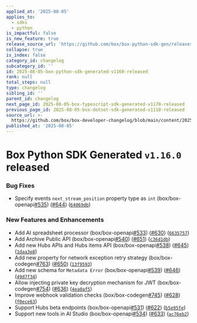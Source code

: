 ```yaml
---
applied_at: '2025-08-05'
applies_to:
  - sdks
  - python
is_impactful: false
is_new_feature: true
release_source_url: 'https://github.com/box/box-python-sdk-gen/releases/tag/v1.16.0'
collapse: true
is_index: false
category_id: changelog
subcategory_id: ''
id: 2025-08-05-box-python-sdk-generated-v1160-released
rank: null
total_steps: null
type: changelog
sibling_id: ''
parent_id: changelog
next_page_id: 2025-08-05-box-typescript-sdk-generated-v1170-released
previous_page_id: 2025-08-05-box-dotnet-sdk-generated-v1110-released
source_url: >-
  https://github.com/box/box-developer-changelog/blob/main/content/2025/08-05-box-python-sdk-generated-v1160-released.md
published_at: '2025-08-05'
---
```

# Box Python SDK Generated `v1.16.0` released

### Bug Fixes

* Specify events `next_stream_position` property type as `int` (box/box-openapi[#535][1]) ([#644][2]) ([`64069db`][3])

### New Features and Enhancements

* Add AI spreadsheet processor (box/box-openapi[#533][4]) ([#630][5]) ([`6635757`][6])
* Add Archive Public API (box/box-openapi[#540][7]) ([#651][8]) ([`c36d1db`][9])
* Add new Hubs APIs and Hubs items API (box/box-openapi[#538][10]) ([#645][11]) ([`1daa3e8`][12])
* Add new property for network exception retry strategy (box/box-codegen[#763][13]) ([#650][14]) ([`13f9593`][15])
* Add new schema for `Metadata Error` (box/box-openapi[#539][16]) ([#646][17]) ([`49d7f34`][18])
* Allow injecting private key decryption mechanism for JWT (box/box-codegen[#754][19]) ([#636][20]) ([`4ea0af5`][21])
* Improve webhook validation checks (box/box-codegen[#745][22]) ([#628][23]) ([`f0ece63`][24])
* Support Hubs beta endpoints (box/box-openapi[#531][25]) ([#622][26]) ([`b5e95fe`][27])
* Support new tools in AI Studio (box/box-openapi[#534][28])  ([#633][29]) ([`ac76eb2`][30])

[1]: https://github.com/box/box-python-sdk-gen/issues/535

[2]: https://github.com/box/box-python-sdk-gen/issues/644

[3]: https://github.com/box/box-python-sdk-gen/commit/64069db8da33988c173380defd6be065daa02496

[4]: https://github.com/box/box-python-sdk-gen/issues/533

[5]: https://github.com/box/box-python-sdk-gen/issues/630

[6]: https://github.com/box/box-python-sdk-gen/commit/66357578218913240bc923cb0dc771157ec95f54

[7]: https://github.com/box/box-python-sdk-gen/issues/540

[8]: https://github.com/box/box-python-sdk-gen/issues/651

[9]: https://github.com/box/box-python-sdk-gen/commit/c36d1dbff42c89876c037983c792c5c7282459cc

[10]: https://github.com/box/box-python-sdk-gen/issues/538

[11]: https://github.com/box/box-python-sdk-gen/issues/645

[12]: https://github.com/box/box-python-sdk-gen/commit/1daa3e8814403c78ed2a1d64187b8e4c379028fe

[13]: https://github.com/box/box-python-sdk-gen/issues/763

[14]: https://github.com/box/box-python-sdk-gen/issues/650

[15]: https://github.com/box/box-python-sdk-gen/commit/13f9593dbc4a45d094ee5709d602188ef341a1a5

[16]: https://github.com/box/box-python-sdk-gen/issues/539

[17]: https://github.com/box/box-python-sdk-gen/issues/646

[18]: https://github.com/box/box-python-sdk-gen/commit/49d7f349e1be4e23939ef10db1edfc6042b98175

[19]: https://github.com/box/box-python-sdk-gen/issues/754

[20]: https://github.com/box/box-python-sdk-gen/issues/636

[21]: https://github.com/box/box-python-sdk-gen/commit/4ea0af5f8f5b5516a7c23d7912c34690c017db29

[22]: https://github.com/box/box-python-sdk-gen/issues/745

[23]: https://github.com/box/box-python-sdk-gen/issues/628

[24]: https://github.com/box/box-python-sdk-gen/commit/f0ece639d761c765b3bc59fbe3ba8582af755178

[25]: https://github.com/box/box-python-sdk-gen/issues/531

[26]: https://github.com/box/box-python-sdk-gen/issues/622

[27]: https://github.com/box/box-python-sdk-gen/commit/b5e95fe5b219d067028aa395170718eca0d62189

[28]: https://github.com/box/box-python-sdk-gen/issues/534

[29]: https://github.com/box/box-python-sdk-gen/issues/633

[30]: https://github.com/box/box-python-sdk-gen/commit/ac76eb2d7c5560b30c4cec171dd90b0a0ece4ab5